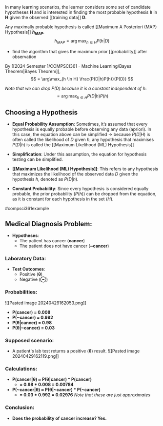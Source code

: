 In many learning scenarios, the learner considers some set of candidate hypotheses **H** and is interested in finding the most probable hypothesis **h** in **H** given the observed [[training data]] **D**.

Any maximally probable hypothesis is called [[Maximum A Posteriori (MAP) Hypothesis]] **$h_{MAP}$**.
$$
h_{MAP} = \arg\max_{h \in H} P(h|D)
$$
- find the algorithm that gives the maximum prior [[probability]] after observation


By [[2024 Semester 1/COMPSCI361 - Machine Learning/Bayes Theorem|Bayes Theorem]],
$$
= \arg\max_{h \in H} \frac{P(D|h)P(h)}{P(D)}
$$

*Note that we can drop $P(D)$ because it is a constant independent of $h$*:
$$
= \arg\max_{h \in H} {P(D|h)P(h)}
$$
## Choosing a Hypothesis
- **Equal Probability Assumption**: Sometimes, it’s assumed that every hypothesis is equally probable before observing any data (apriori). In this case, the equation above can be simplified $\rightarrow$ because $P(D|H)$ is often called the likelihood of $D$ given $h$, any hypothesis that maximises $P(D|h)$ is called the [[Maximum Likelihood (ML) Hypothesis]]

- **Simplification**: Under this assumption, the equation for hypothesis testing can be simplified.
- **[[Maximum Likelihood (ML) Hypothesis]]**: This refers to any hypothesis that maximizes the likelihood of the observed data $D$ given the hypothesis $h$, denoted as $P(D|h)$.
- **Constant Probability**: Since every hypothesis is considered equally probable, the prior probability ($P(h)$) can be dropped from the equation, as it is constant for each hypothesis in the set ($H$).

#compsci361example 
## Medical Diagnosis Problem:
- **Hypotheses**:
  - The patient has cancer (**cancer**)
  - The patient does not have cancer (**~cancer**)
### Laboratory Data:
- **Test Outcomes**:
  - Positive (**θ**)
  - Negative (**⊖**)
### Probabilities:
![[Pasted image 20240429162053.png]]
- **P(cancer) = 0.008**
- **P(~cancer) = 0.992**
- **P(θ|cancer) = 0.98**
- **P(θ|~cancer) = 0.03**
### Supposed scenario:
- A patient's lab test returns a positive (**θ**) result.
![[Pasted image 20240429162119.png]]
### Calculations:
- **P(cancer|θ) ≈ P(θ|cancer) * P(cancer)**
  - **= 0.98 * 0.008 = 0.00784**
- **P(~cancer|θ) ≈ P(θ|~cancer) * P(~cancer)**
  - **= 0.03 * 0.992 = 0.02976**
*Note that these are just approximates*
### Conclusion:
- **Does the probability of cancer increase? Yes.**


